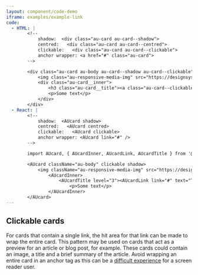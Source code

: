 ```yaml
---
layout: component/code-demo
iframe: examples/example-link
code:
  - HTML: |
        <!--
            shadow:  <div class="au-card au-card--shadow">
            centred:   <div class="au-card au-card--centred">
            clickable:   <div class="au-card au-card--clickable">
            anchor wrapper: <a href="#" class="au-card">
        -->

        <div class="au-card au-body au-card--shadow au-card--clickable">
            <img class="au-responsive-media-img" src="https://designsystem.gov.au/assets/img/placeholder/600X260.png" alt />
            <div class="au-card__inner">
                <h3 class="au-card__title"><a class="au-card--clickable__link" href="#">Title of article</a></h3>
                <p>Some text</p>
            </div>
        </div>
  - React: |
        <!--
            shadow:  <AUcard shadow>
            centred:   <AUcard centred>
            clickable:   <AUcard clickable>
            anchor wrapper: <AUcard link="#" />
        -->

        import AUcard, { AUcardInner, AUcardLink, AUcardTitle } from '@gov.au/card';

        <AUcard className="au-body" clickable shadow>
            <img className="au-responsive-media-img" src="https://designsystem.gov.au/assets/img/placeholder/600X260.png" alt="" />
                <AUcardInner>
                    <AUcardTitle level="3"><AUcardLink link="#" text="Title of article" /></h3>
                        <p>Some text</p>
                </AUcardInner>
        </AUcard>
---
```

## Clickable cards

For cards that contain a single link, the hit area for that link can be made to wrap the entire card. This pattern may be used on cards that act as a preview for an article or blog post, for example. These cards could contain an image, a title and a brief summary of the article. Avoid wrapping an entire card in an anchor tag as this can be a [difficult experience](/components/card/rationale/#cards-as-links) for a screen reader user.
